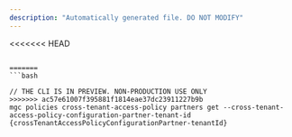 ```yaml
---
description: "Automatically generated file. DO NOT MODIFY"
---
```


<<<<<<< HEAD
```cli

=======
```bash

// THE CLI IS IN PREVIEW. NON-PRODUCTION USE ONLY
>>>>>>> ac57e61007f395881f1814eae37dc23911227b9b
mgc policies cross-tenant-access-policy partners get --cross-tenant-access-policy-configuration-partner-tenant-id {crossTenantAccessPolicyConfigurationPartner-tenantId}

```